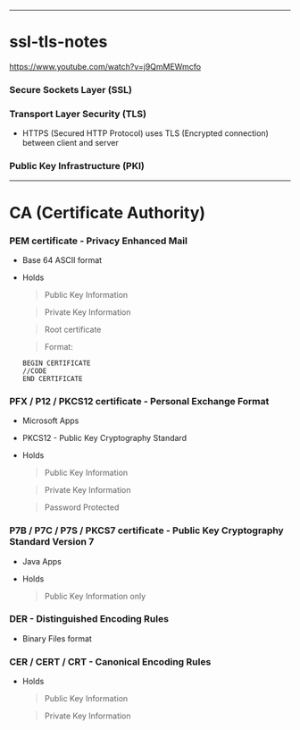 ****************************************************
# ssl-tls-notes

https://www.youtube.com/watch?v=j9QmMEWmcfo


### Secure Sockets Layer (SSL)

### Transport Layer Security (TLS)

* HTTPS (Secured HTTP Protocol) uses TLS (Encrypted connection) between client and server

### Public Key Infrastructure (PKI)

****************************************************
# CA (Certificate Authority)

### PEM certificate - Privacy Enhanced Mail

* Base 64 ASCII format
* Holds
    > Public Key Information

    > Private Key Information

    > Root certificate

    > Format:

    ```certificate
    BEGIN CERTIFICATE
    //CODE
    END CERTIFICATE
    ```

### PFX / P12 / PKCS12 certificate - Personal Exchange Format

* Microsoft Apps

* PKCS12 - Public Key Cryptography Standard

* Holds
    > Public Key Information

    > Private Key Information

    > Password Protected


### P7B / P7C / P7S / PKCS7 certificate - Public Key Cryptography Standard Version 7

* Java Apps

* Holds
    > Public Key Information only   
### DER - Distinguished Encoding Rules 

* Binary Files format

### CER / CERT / CRT - Canonical Encoding Rules

* Holds
    > Public Key Information

    > Private Key Information
